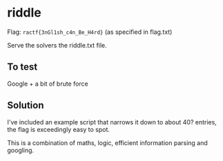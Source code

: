 # riddle
Flag: `ractf{3nGl1sh_c4n_Be_H4rd}` (as specified in flag.txt)

Serve the solvers the riddle.txt file.

## To test
Google + a bit of brute force

## Solution

I've included an example script that narrows it down to about 40? entries, the flag is exceedingly easy to spot.

This is a combination of maths, logic, efficient information parsing and googling.
